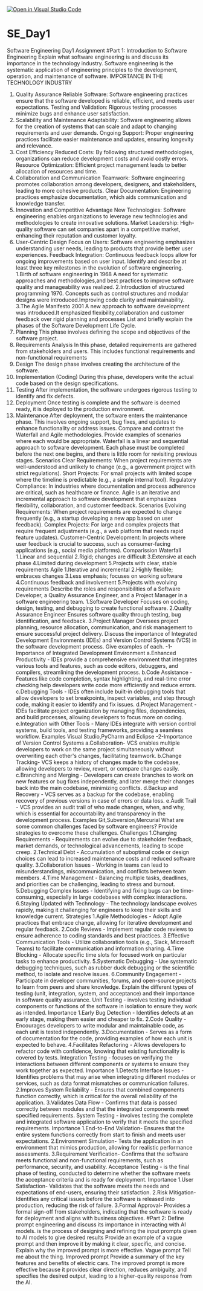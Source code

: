 [![Open in Visual Studio Code](https://classroom.github.com/assets/open-in-vscode-2e0aaae1b6195c2367325f4f02e2d04e9abb55f0b24a779b69b11b9e10269abc.svg)](https://classroom.github.com/online_ide?assignment_repo_id=18410686&assignment_repo_type=AssignmentRepo)
# SE_Day1
Software Engineering Day1 Assignment
#Part 1: Introduction to Software Engineering
Explain what software engineering is and discuss its importance in the technology industry.
Software engineering is the systematic application of engineering principles to the development, operation, and maintenance of software.
IMPORTANCE IN THE TECHNOLOGY INDUSTRY
1. Quality Assurance
Reliable Software: Software engineering practices ensure that the software developed is reliable, efficient, and meets user expectations.
Testing and Validation: Rigorous testing processes minimize bugs and enhance user satisfaction.
2. Scalability and Maintenance
Adaptability: Software engineering allows for the creation of systems that can scale and adapt to changing requirements and user demands.
Ongoing Support: Proper engineering practices facilitate easier maintenance and updates, ensuring longevity and relevance.
3. Cost Efficiency
Reduced Costs: By following structured methodologies, organizations can reduce development costs and avoid costly errors.
Resource Optimization: Efficient project management leads to better allocation of resources and time.
4. Collaboration and Communication
Teamwork: Software engineering promotes collaboration among developers, designers, and stakeholders, leading to more cohesive products.
Clear Documentation: Engineering practices emphasize documentation, which aids communication and knowledge transfer.
5. Innovation and Competitive Advantage
New Technologies: Software engineering enables organizations to leverage new technologies and methodologies to create innovative solutions.
Market Leadership: High-quality software can set companies apart in a competitive market, enhancing their reputation and customer loyalty.
6. User-Centric Design
Focus on Users: Software engineering emphasizes understanding user needs, leading to products that provide better user experiences.
Feedback Integration: Continuous feedback loops allow for ongoing improvements based on user input.
Identify and describe at least three key milestones in the evolution of software engineering.
1.Birth of software engineering in 1968
A need for systematic approaches and methodologies,and best practices to improve software quality and manageability was realized.
2.Introduction of structured programming 1970.
Concepts such as control structures and modular designs were introduced.Improving code clarity and maintainability.
3.The Agile Manifesto 2001
A new approach to software development was introduced.It emphasized flexibility,collaboration and customer feedback over rigid planning and processes
List and briefly explain the phases of the Software Development Life Cycle.
1. Planning
   This phase involves defining the scope and objectives of the software project.
3. Requirements Analysis
   In this phase, detailed requirements are gathered from stakeholders and users. This includes functional requirements and non-functional requirements 
4. Design
  The design phase involves creating the architecture of the software.
5. Implementation (Coding)
   During this phase, developers write the actual code based on the design specifications. 
6. Testing
   After implementation, the software undergoes rigorous testing to identify and fix defects.
7. Deployment
   Once testing is complete and the software is deemed ready, it is deployed to the production environment. 
8. Maintenance
   After deployment, the software enters the maintenance phase. This involves ongoing support, bug fixes, and updates to enhance functionality or address issues. 
Compare and contrast the Waterfall and Agile methodologies. Provide examples of scenarios where each would be appropriate.
Waterfall is a linear and sequential approach to software development. Each phase must be completed before the next one begins, and there is little room for revisiting previous stages.
Scenarios
Clear Requirements: When project requirements are well-understood and unlikely to change (e.g., a government project with strict regulations).
Short Projects: For small projects with limited scope where the timeline is predictable (e.g., a simple internal tool).
Regulatory Compliance: In industries where documentation and process adherence are critical, such as healthcare or finance.
Agile is an iterative and incremental approach to software development that emphasizes flexibility, collaboration, and customer feedback.
Scenarios
Evolving Requirements: When project requirements are expected to change frequently (e.g., a startup developing a new app based on user feedback).
Complex Projects: For large and complex projects that require frequent adjustments (e.g., a web platform that needs rapid feature updates).
Customer-Centric Development: In projects where user feedback is crucial to success, such as consumer-facing applications (e.g., social media platforms).
Comparission
Waterfall
1.Linear and sequential
2.Rigid; changes are difficult
3.Extensive at each phase
4.Limited during development
5.Projects with clear, stable requirements
Agile
1.Iterative and incremental
2.Highly flexible; embraces changes
3.Less emphasis; focuses on working software
4.Continuous feedback and involvement
5.Projects with evolving requirements
Describe the roles and responsibilities of a Software Developer, a Quality Assurance Engineer, and a Project Manager in a software engineering team.
1.Software Developer
Focuses on coding, design, testing, and debugging to create functional software.
2.Quality Assurance Engineer
Ensures software quality through testing, bug identification, and feedback.
3.Project Manager
Oversees project planning, resource allocation, communication, and risk management to ensure successful project delivery.
Discuss the importance of Integrated Development Environments (IDEs) and Version Control Systems (VCS) in the software development process. Give examples of each.
-1-Importance of Integrated Development Environment
a.Enhanced Productivity - IDEs provide a comprehensive environment that integrates various tools and features, such as code editors, debuggers, and compilers, streamlining the development process.
b.Code Assistance -Features like code completion, syntax highlighting, and real-time error checking help developers write code more efficiently and reduce errors.
c.Debugging Tools - IDEs often include built-in debugging tools that allow developers to set breakpoints, inspect variables, and step through code, making it easier to identify and fix issues.
d.Project Management - IDEs facilitate project organization by managing files, dependencies, and build processes, allowing developers to focus more on coding.
e.Integration with Other Tools - Many IDEs integrate with version control systems, build tools, and testing frameworks, providing a seamless workflow.
Examples Visual Studio,PyCharm and Eclipse
-2-Importance of Version Control Systems
a.Collaboration- VCS enables multiple developers to work on the same project simultaneously without overwriting each other's changes, facilitating teamwork.
b.Change Tracking- VCS keeps a history of changes made to the codebase, allowing developers to review, revert, or compare changes easily.
c.Branching and Merging - Developers can create branches to work on new features or bug fixes independently, and later merge their changes back into the main codebase, minimizing conflicts.
d.Backup and Recovery - VCS serves as a backup for the codebase, enabling recovery of previous versions in case of errors or data loss.
e.Audit Trail - VCS provides an audit trail of who made changes, when, and why, which is essential for accountability and transparency in the development process.
Examples Git,Subversion,Mercurial
What are some common challenges faced by software engineers? Provide strategies to overcome these challenges.
Challenges
1.Changing Requirements - Requirements can evolve due to stakeholder feedback, market demands, or technological advancements, leading to scope creep.
2.Technical Debt - Accumulation of suboptimal code or design choices can lead to increased maintenance costs and reduced software quality.
3.Collaboration Issues - Working in teams can lead to misunderstandings, miscommunication, and conflicts between team members.
4.Time Management - Balancing multiple tasks, deadlines, and priorities can be challenging, leading to stress and burnout.
5.Debugging Complex Issues -  Identifying and fixing bugs can be time-consuming, especially in large codebases with complex interactions.
6.Staying Updated with Technology - The technology landscape evolves rapidly, making it challenging for engineers to keep their skills and knowledge current.
Strategies
1.Agile Methodologies -  Adopt Agile practices that embrace change, allowing for iterative development and regular feedback.
2.Code Reviews - Implement regular code reviews to ensure adherence to coding standards and best practices.
3.Effective Communication Tools - Utilize collaboration tools (e.g., Slack, Microsoft Teams) to facilitate communication and information sharing.
4.Time Blocking -  Allocate specific time slots for focused work on particular tasks to enhance productivity.
5.Systematic Debugging - Use systematic debugging techniques, such as rubber duck debugging or the scientific method, to isolate and resolve issues.
6.Community Engagement - Participate in developer communities, forums, and open-source projects to learn from peers and share knowledge.
Explain the different types of testing (unit, integration, system, and acceptance) and their importance in software quality assurance.
Unit Testing - involves testing individual components or functions of the software in isolation to ensure they work as intended.
Importance
1.Early Bug Detection - Identifies defects at an early stage, making them easier and cheaper to fix.
2.Code Quality - Encourages developers to write modular and maintainable code, as each unit is tested independently.
3.Documentation - Serves as a form of documentation for the code, providing examples of how each unit is expected to behave.
4.Facilitates Refactoring - Allows developers to refactor code with confidence, knowing that existing functionality is covered by tests.
Integration Testing  - focuses on verifying the interactions between different components or systems to ensure they work together as expected.
Importance
1.Detects Interface Issues - Identifies problems that may arise when integrating different modules or services, such as data format mismatches or communication failures.
2.Improves System Reliability - Ensures that combined components function correctly, which is critical for the overall reliability of the application.
3.Validates Data Flow - Confirms that data is passed correctly between modules and that the integrated components meet specified requirements.
System Testing - involves testing the complete and integrated software application to verify that it meets the specified requirements.
Importance
1.End-to-End Validation- Ensures that the entire system functions correctly from start to finish and meets user expectations.
2.Environment Simulation- Tests the application in an environment that mimics production, allowing for realistic performance assessments.
3.Requirement Verification- Confirms that the software meets functional and non-functional requirements, such as performance, security, and usability.
Acceptance Testing - is the final phase of testing, conducted to determine whether the software meets the acceptance criteria and is ready for deployment.
Importance
1.User Satisfaction- Validates that the software meets the needs and expectations of end-users, ensuring their satisfaction.
2.Risk Mitigation- Identifies any critical issues before the software is released into production, reducing the risk of failure.
3.Formal Approval- Provides a formal sign-off from stakeholders, indicating that the software is ready for deployment and aligns with business objectives.
#Part 2: 
Define prompt engineering and discuss its importance in interacting with AI models.
is the process of designing and refining the input prompts given to AI models to give desired results
Provide an example of a vague prompt and then improve it by making it clear, specific, and concise. Explain why the improved prompt is more effective.
Vague prompt
Tell me about the thing.
Improved prompt
Provide a summary of the key features and benefits of electric cars.
The improved prompt is more effective because it provides clear direction, reduces ambiguity, and specifies the desired output, leading to a higher-quality response from the AI.
